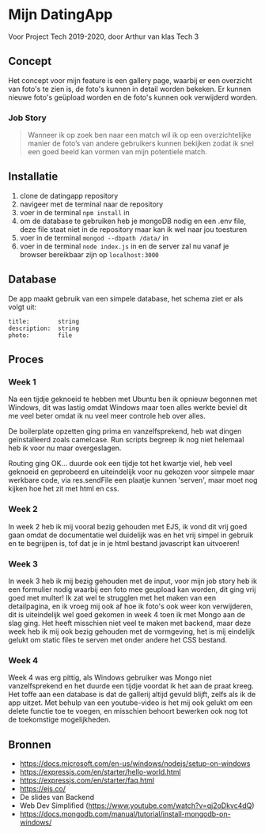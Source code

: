 # Mijn DatingApp
Voor Project Tech 2019-2020, door Arthur van klas Tech 3

## Concept
Het concept voor mijn feature is een gallery page, waarbij er een overzicht van foto's te zien is, de foto's kunnen in detail worden bekeken. Er kunnen nieuwe foto's geüpload worden en de foto's kunnen ook verwijderd worden.

### Job Story
> Wanneer ik op zoek ben naar een match wil ik op een overzichtelijke manier de foto’s van andere gebruikers kunnen bekijken zodat ik snel een goed beeld kan vormen van mijn potentiele match.

## Installatie
1. clone de datingapp repository
2. navigeer met de terminal naar de repository
3. voer in de terminal `npm install` in
4. om de database te gebruiken heb je mongoDB nodig en een .env file, deze file staat niet in de repository maar kan ik wel naar jou toesturen
5. voer in de terminal `mongod --dbpath /data/` in
6. voer in de terminal `node index.js` in en de server zal nu vanaf je browser bereikbaar zijn op `localhost:3000`

## Database
De app maakt gebruik van een simpele database, het schema ziet er als volgt uit:

```
title:        string
description:  string
photo:        file
```
## Proces
### Week 1
Na een tijdje geknoeid te hebben met Ubuntu ben ik opnieuw begonnen met Windows, dit was lastig omdat Windows maar toen alles werkte beviel dit me veel beter omdat ik nu veel meer controle heb over alles.

De boilerplate opzetten ging prima en vanzelfsprekend, heb wat dingen geïnstalleerd zoals camelcase. Run scripts begreep ik nog niet helemaal heb ik voor nu maar overgeslagen.

Routing ging OK... duurde ook een tijdje tot het kwartje viel, heb veel geknoeid en geprobeerd en uiteindelijk voor nu gekozen voor simpele maar werkbare code, via res.sendFile een plaatje kunnen 'serven', maar moet nog kijken hoe het zit met html en css.

### Week 2
In week 2 heb ik mij vooral bezig gehouden met EJS, ik vond dit vrij goed gaan omdat de documentatie wel duidelijk was en het vrij simpel in gebruik en te begrijpen is, tof dat je in je html bestand javascript kan uitvoeren!

### Week 3
In week 3 heb ik mij bezig gehouden met de input, voor mijn job story heb ik een formulier nodig waarbij een foto mee geupload kan worden, dit ging vrij goed met multer! Ik zat wel te strugglen met het maken van een detailpagina, en ik vroeg mij ook af hoe ik foto's ook weer kon verwijderen, dit is uiteindelijk wel goed gekomen in week 4 toen ik met Mongo aan de slag ging. Het heeft misschien niet veel te maken met backend, maar deze week heb ik mij ook bezig gehouden met de vormgeving, het is mij eindelijk gelukt om static files te serven met onder andere het CSS bestand.

### Week 4
Week 4 was erg pittig, als Windows gebruiker was Mongo niet vanzelfsprekend en het duurde een tijdje voordat ik het aan de praat kreeg. Het toffe aan een database is dat de gallerij altijd gevuld blijft, zelfs als ik de app uitzet. Met behulp van een youtube-video is het mij ook gelukt om een delete functie toe te voegen, en misschien behoort bewerken ook nog tot de toekomstige mogelijkheden.

## Bronnen
- https://docs.microsoft.com/en-us/windows/nodejs/setup-on-windows
- https://expressjs.com/en/starter/hello-world.html
- https://expressjs.com/en/starter/faq.html
- https://ejs.co/
- De slides van Backend 
- Web Dev Simplified (https://www.youtube.com/watch?v=qj2oDkvc4dQ)
- https://docs.mongodb.com/manual/tutorial/install-mongodb-on-windows/
